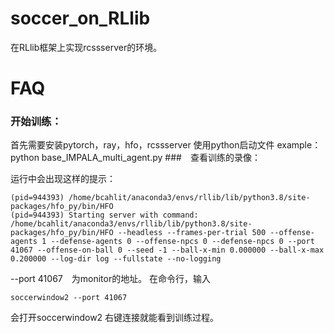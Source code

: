 # soccer_on_RLlib

在RLlib框架上实现rcssserver的环境。

# FAQ
### 开始训练：
首先需要安装pytorch，ray，hfo，rcssserver
使用python启动文件
example：
python base_IMPALA_multi_agent.py
###　查看训练的录像：

运行中会出现这样的提示：

```shell
(pid=944393) /home/bcahlit/anaconda3/envs/rllib/lib/python3.8/site-packages/hfo_py/bin/HFO
(pid=944393) Starting server with command: /home/bcahlit/anaconda3/envs/rllib/lib/python3.8/site-packages/hfo_py/bin/HFO --headless --frames-per-trial 500 --offense-agents 1 --defense-agents 0 --offense-npcs 0 --defense-npcs 0 --port 41067 --offense-on-ball 0 --seed -1 --ball-x-min 0.000000 --ball-x-max 0.200000 --log-dir log --fullstate --no-logging
```
--port 41067　为monitor的地址。
在命令行，输入
```shell
soccerwindow2 --port 41067
```
会打开soccerwindow2 右键连接就能看到训练过程。